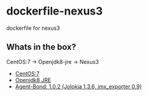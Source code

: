 # dockerfile-nexus3
dockerfile for nexus3

## Whats in the box?

CentOS:7 -> Openjdk8-jre -> Nexus3

- [CentOS:7](https://github.com/CentOS/sig-cloud-instance-images/blob/16dab97b0ce72b1db7a2f9b02c76e452cb0a63cb/docker/Dockerfile)
- [Openjdk8 JRE](https://github.com/fabric8io-images/java/blob/master/images/centos/openjdk8/jre/Dockerfile)
- [Agent-Bond: 1.0.2 (Jolokia 1.3.6, jmx_exporter 0.9)](https://github.com/fabric8io/agent-bond)
